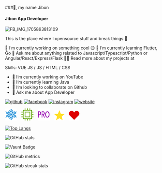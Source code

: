 ###👋, my name Jibon 
#### Jibon App Developer
![FB_IMG_1705893813109](https://github.com/mdjibonislam121/mdjibon/assets/149414861/099d0752-c320-4738-9d1b-74290fae0709)


This is the place where I opensource stuff and break things 🤣

🔭  I’m currently working on something cool 😉
🌱  I’m currently learning Flutter, Go
💬  Ask me about anything related to Javascript/Typescript/Python or Angular/React/Express/Flask
👨‍💻  Read more about my projects at

Skills: VUE JS / JS / HTML / CSS

- 🔭 I’m currently working on YouTube  
- 🌱 I’m currently learning Java  
- 👯 I’m looking to collaborate on Github  
- 💬 Ask me about App Developer  


[<img src='https://cdn.jsdelivr.net/npm/simple-icons@3.0.1/icons/github.svg' alt='github' height='40'>](https://github.com/mdjibonislam121)  [<img src='https://cdn.jsdelivr.net/npm/simple-icons@3.0.1/icons/facebook.svg' alt='facebook' height='40'>](https://www.facebook.com/ajibon.tomakedilam.jr)  [<img src='https://cdn.jsdelivr.net/npm/simple-icons@3.0.1/icons/instagram.svg' alt='instagram' height='40'>](https://www.instagram.com/tomakedilamajibon/)  [<img src='https://cdn.jsdelivr.net/npm/simple-icons@3.0.1/icons/icloud.svg' alt='website' height='40'>](https://bangladeshmujicclib2.blogspot.com/?fbclid=IwAR18p6pI3D8m1WUm57vwwjkLB-lTnEI8HnD23HNqHwsfgSYf06NlEAG43Lc&m=1)  

<a href='https://archiveprogram.github.com/'><img src='https://raw.githubusercontent.com/acervenky/animated-github-badges/master/assets/acbadge.gif' width='40' height='40'></a> <a href='https://docs.github.com/en/developers'><img src='https://raw.githubusercontent.com/acervenky/animated-github-badges/master/assets/devbadge.gif' width='40' height='40'></a> <a href='https://github.com/pricing'><img src='https://raw.githubusercontent.com/acervenky/animated-github-badges/master/assets/pro.gif' width='40' height='40'></a> <a href='https://stars.github.com/'><img src='https://raw.githubusercontent.com/acervenky/animated-github-badges/master/assets/starbadge.gif' width='35' height='35'></a> <a href='https://docs.github.com/en/github/supporting-the-open-source-community-with-github-sponsors'><img src='https://raw.githubusercontent.com/acervenky/animated-github-badges/master/assets/sponsorbadge.gif' width='35' height='35'></a> 

[![Top Langs](https://github-readme-stats.vercel.app/api/top-langs/?username=mdjibonislam121)](https://github.com/anuraghazra/github-readme-stats)

![GitHub stats](https://github-readme-stats.vercel.app/api?username=mdjibonislam121&show_icons=true&count_private=true)  

![Vaunt Badge](https://api.vaunt.dev/v1/github/entities/mdjibonislam121/contributions?format=svg&private=true)  

![GitHub metrics](https://metrics.lecoq.io/mdjibonislam121)  

![GitHub streak stats](https://streak-stats.demolab.com/?user=mdjibonislam121)  

